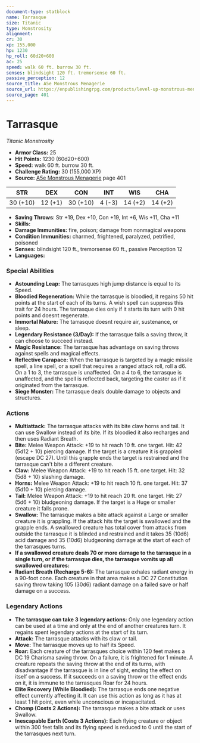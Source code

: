 ```yaml
---
document-type: statblock
name: Tarrasque
size: Titanic
type: Monstrosity
alignment: 
cr: 30
xp: 155,000
hp: 1230
hp_roll: 60d20+600
ac: 25
speed: walk 60 ft. burrow 30 ft.
senses: blindsight 120 ft. tremorsense 60 ft. 
passive_perception: 12
source_title: A5e Monstrous Menagerie
source_url: https://enpublishingrpg.com/products/level-up-monstrous-menagerie-a5e
source_page: 401
---
```


# Tarrasque

*Titanic* *Monstrosity*

- **Armor Class:** 25
- **Hit Points:** 1230 (60d20+600)
- **Speed:** walk 60 ft. burrow 30 ft.
- **Challenge Rating:** 30 (155,000 XP)
- **Source:** [A5e Monstrous Menagerie](https://enpublishingrpg.com/products/level-up-monstrous-menagerie-a5e) page 401

| STR | DEX | CON | INT | WIS | CHA |
| --- | --- | --- | --- | --- | --- |
| 30 (+10) | 12 (+1) | 30 (+10) | 4 (-3) | 14 (+2) | 14 (+2) |

- **Saving Throws**: Str +19, Dex +10, Con +19, Int +6, Wis +11, Cha +11
- **Skills:** 
- **Damage Immunities:** fire, poison; damage from nonmagical weapons
- **Condition Immunities:** charmed, frightened, paralyzed, petrified, poisoned
- **Senses:** blindsight 120 ft., tremorsense 60 ft., passive Perception 12
- **Languages:** 

### Special Abilities

- **Astounding Leap:** The tarrasques high jump distance is equal to its Speed.
- **Bloodied Regeneration:** While the tarrasque is bloodied, it regains 50 hit points at the start of each of its turns. A wish spell can suppress this trait for 24 hours. The tarrasque dies only if it starts its turn with 0 hit points and doesnt regenerate.
- **Immortal Nature:** The tarrasque doesnt require air, sustenance, or sleep.
- **Legendary Resistance (3/Day):** If the tarrasque fails a saving throw, it can choose to succeed instead.
- **Magic Resistance:** The tarrasque has advantage on saving throws against spells and magical effects.
- **Reflective Carapace:** When the tarrasque is targeted by a magic missile spell, a line spell, or a spell that requires a ranged attack roll, roll a d6. On a 1 to 3, the tarrasque is unaffected. On a 4 to 6, the tarrasque is unaffected, and the spell is reflected back, targeting the caster as if it originated from the tarrasque.
- **Siege Monster:** The tarrasque deals double damage to objects and structures.

### Actions

- **Multiattack:** The tarrasque attacks with its bite  claw  horns  and tail. It can use Swallow instead of its bite. If its bloodied  it also recharges and then uses Radiant Breath.
- **Bite:** Melee Weapon Attack: +19 to hit  reach 10 ft.  one target. Hit: 42 (5d12 + 10) piercing damage. If the target is a creature  it is grappled (escape DC 27). Until this grapple ends  the target is restrained and the tarrasque can't bite a different creature.
- **Claw:** Melee Weapon Attack: +19 to hit  reach 15 ft.  one target. Hit: 32 (5d8 + 10) slashing damage.
- **Horns:** Melee Weapon Attack: +19 to hit  reach 10 ft.  one target. Hit: 37 (5d10 + 10) piercing damage.
- **Tail:** Melee Weapon Attack: +19 to hit  reach 20 ft.  one target. Hit: 27 (5d6 + 10) bludgeoning damage. If the target is a Huge or smaller creature  it falls prone.
- **Swallow:** The tarrasque makes a bite attack against a Large or smaller creature it is grappling. If the attack hits  the target is swallowed and the grapple ends. A swallowed creature has total cover from attacks from outside the tarrasque  it is blinded and restrained  and it takes 35 (10d6) acid damage and 35 (10d6) bludgeoning damage at the start of each of the tarrasques turns.
- **If a swallowed creature deals 70 or more damage to the tarrasque in a single turn, or if the tarrasque dies, the tarrasque vomits up all swallowed creatures:** 
- **Radiant Breath (Recharge 5-6):** The tarrasque exhales radiant energy in a 90-foot cone. Each creature in that area makes a DC 27 Constitution saving throw  taking 105 (30d6) radiant damage on a failed save or half damage on a success.



### Legendary Actions

- **The tarrasque can take 3 legendary actions:** Only one legendary action can be used at a time and only at the end of another creatures turn. It regains spent legendary actions at the start of its turn.
- **Attack:** The tarrasque attacks with its claw or tail.
- **Move:** The tarrasque moves up to half its Speed.
- **Roar:** Each creature of the tarrasques choice within 120 feet makes a DC 19 Charisma saving throw. On a failure, it is frightened for 1 minute. A creature repeats the saving throw at the end of its turns, with disadvantage if the tarrasque is in line of sight, ending the effect on itself on a success. If it succeeds on a saving throw or the effect ends on it, it is immune to the tarrasques Roar for 24 hours.
- **Elite Recovery (While Bloodied):** The tarrasque ends one negative effect currently affecting it. It can use this action as long as it has at least 1 hit point, even while unconscious or incapacitated.
- **Chomp (Costs 2 Actions):** The tarrasque makes a bite attack or uses Swallow.
- **Inescapable Earth (Costs 3 Actions):** Each flying creature or object within 300 feet falls and its flying speed is reduced to 0 until the start of the tarrasques next turn.
